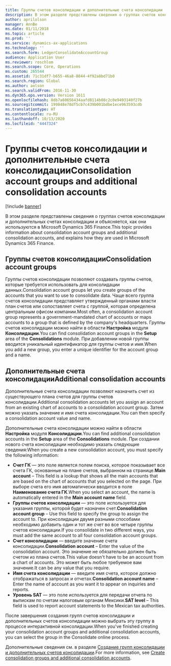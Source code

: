 ```yaml
---
title: Группы счетов консолидации и дополнительные счета консолидации
description: В этом разделе представлены сведения о группах счетов консолидации и дополнительных счетах консолидации и объясняется, как они используются в Microsoft Dynamics 365 Finance.
author: aprilolson
manager: AnnBe
ms.date: 01/11/2018
ms.topic: article
ms.prod: ''
ms.service: dynamics-ax-applications
ms.technology: ''
ms.search.form: LedgerConsolidateAccountGroup
audience: Application User
ms.reviewer: roschlom
ms.search.scope: Core, Operations
ms.custom: 265544
ms.assetid: 71c31df7-b655-46a8-8844-4f92a8bd71b0
ms.search.region: Global
ms.author: aolson
ms.search.validFrom: 2016-11-30
ms.dyn365.ops.version: Version 1611
ms.openlocfilehash: 8db7a60656434aafd8114b08c2c0e9493140f27b
ms.sourcegitcommit: 199848e78df5cb7c439b001bdbe1ece963593cdb
ms.translationtype: HT
ms.contentlocale: ru-RU
ms.lasthandoff: 10/13/2020
ms.locfileid: "4447324"
---
```

# <a name="consolidation-account-groups-and-additional-consolidation-accounts"></a><span data-ttu-id="f2d2a-103">Группы счетов консолидации и дополнительные счета консолидации</span><span class="sxs-lookup"><span data-stu-id="f2d2a-103">Consolidation account groups and additional consolidation accounts</span></span>

[!include [banner](../includes/banner.md)]

<span data-ttu-id="f2d2a-104">В этом разделе представлены сведения о группах счетов консолидации и дополнительных счетах консолидации и объясняется, как они используются в Microsoft Dynamics 365 Finance.</span><span class="sxs-lookup"><span data-stu-id="f2d2a-104">This topic provides information about consolidation account groups and additional consolidation accounts, and explains how they are used in Microsoft Dynamics 365 Finance.</span></span>

<a name="consolidation-account-groups"></a><span data-ttu-id="f2d2a-105">Группы счетов консолидации</span><span class="sxs-lookup"><span data-stu-id="f2d2a-105">Consolidation account groups</span></span>
----------------------------

<span data-ttu-id="f2d2a-106">Группы счетов консолидации позволяют создавать группы счетов, которые требуется использовать для консолидации данных.</span><span class="sxs-lookup"><span data-stu-id="f2d2a-106">Consolidation account groups let you create groups of the accounts that you want to use to consolidate data.</span></span> <span data-ttu-id="f2d2a-107">Чаще всего группа счетов консолидации представляет утвержденный органами власти план счетов или сопоставляет счета с группой, которая определена центральным офисом компании.</span><span class="sxs-lookup"><span data-stu-id="f2d2a-107">Most often, a consolidation account group represents a government-mandated chart of accounts or maps accounts to a group that is defined by the company's headquarters.</span></span> <span data-ttu-id="f2d2a-108">Группы счетов консолидации можно найти в области **Настройка** модуля **Консолидации**.</span><span class="sxs-lookup"><span data-stu-id="f2d2a-108">You can find consolidation account groups in the **Setup** area of the **Consolidations** module.</span></span> <span data-ttu-id="f2d2a-109">При добавлении новой группы вводится уникальный идентификатор для группы счетов и имя.</span><span class="sxs-lookup"><span data-stu-id="f2d2a-109">When you add a new group, you enter a unique identifier for the account group and a name.</span></span>

## <a name="additional-consolidation-accounts"></a><span data-ttu-id="f2d2a-110">Дополнительные счета консолидации</span><span class="sxs-lookup"><span data-stu-id="f2d2a-110">Additional consolidation accounts</span></span>
<span data-ttu-id="f2d2a-111">Дополнительные счета консолидации позволяют назначить счет из существующего плана счетов для группы счетов консолидации.</span><span class="sxs-lookup"><span data-stu-id="f2d2a-111">Additional consolidation accounts let you assign an account from an existing chart of accounts to a consolidation account group.</span></span> <span data-ttu-id="f2d2a-112">Затем можно указать значение и имя счета консолидации.</span><span class="sxs-lookup"><span data-stu-id="f2d2a-112">You can then specify a consolidation account value and name.</span></span> 

<span data-ttu-id="f2d2a-113">Дополнительные счета консолидации можно найти в области **Настройка** модуля **Консолидации**.</span><span class="sxs-lookup"><span data-stu-id="f2d2a-113">You can find additional consolidation accounts in the **Setup** area of the **Consolidations** module.</span></span> <span data-ttu-id="f2d2a-114">При создании нового счета консолидации необходимо указать следующие сведения:</span><span class="sxs-lookup"><span data-stu-id="f2d2a-114">When you create a new consolidation account, you must specify the following information:</span></span>

-   <span data-ttu-id="f2d2a-115">**Счет ГК** — это поле является полем поиска, которое показывает все счета ГК, основанные на плане счетов, выбранном на странице.</span><span class="sxs-lookup"><span data-stu-id="f2d2a-115">**Main account** – This field is a lookup that shows all the main accounts that are based on the chart of accounts that you selected on the page.</span></span> <span data-ttu-id="f2d2a-116">При выборе счета его имя автоматически вводится в поле **Наименование счета ГК**.</span><span class="sxs-lookup"><span data-stu-id="f2d2a-116">When you select an account, the name is automatically entered in the **Main account name** field.</span></span>
-   <span data-ttu-id="f2d2a-117">**Группы счетов консолидации** — это поле используется для указания группы, которой будет назначен счет.</span><span class="sxs-lookup"><span data-stu-id="f2d2a-117">**Consolidation account group** – Use this field to specify the group to assign the account to.</span></span> <span data-ttu-id="f2d2a-118">При консолидации двумя разными способами необходимо добавить один и тот же счет во все четыре группы счетов консолидации.</span><span class="sxs-lookup"><span data-stu-id="f2d2a-118">If you consolidate in two different ways, you must add the same account to all four consolidation account groups.</span></span>
-   <span data-ttu-id="f2d2a-119">**Счет консолидации** — введите значение счета консолидации.</span><span class="sxs-lookup"><span data-stu-id="f2d2a-119">**Consolidation account** – Enter the value of the consolidation account.</span></span> <span data-ttu-id="f2d2a-120">Это значение не обязательно должен быть счетом из плана счетов.</span><span class="sxs-lookup"><span data-stu-id="f2d2a-120">This value doesn't have to be an account from a chart of accounts.</span></span> <span data-ttu-id="f2d2a-121">Это может быть любое требуемое вам значение.</span><span class="sxs-lookup"><span data-stu-id="f2d2a-121">It can be any value that you require.</span></span>
-   <span data-ttu-id="f2d2a-122">**Имя счета консолидации** — введите имя счета, которое должно отображаться в запросах и отчетах.</span><span class="sxs-lookup"><span data-stu-id="f2d2a-122">**Consolidation account name** – Enter the name of account as you want it to appear on inquiries and reports.</span></span>
-   <span data-ttu-id="f2d2a-123">**Уровень SAT** — это поле используется для передачи отчета по выпискам по счетам налоговым органам Мексики.</span><span class="sxs-lookup"><span data-stu-id="f2d2a-123">**SAT level** – This field is used to report account statements to the Mexican tax authorities.</span></span> 

<span data-ttu-id="f2d2a-124">После завершения создания групп счетов консолидации и дополнительных счетов консолидации можно выбрать эту группу в процессе интерактивной консолидации.</span><span class="sxs-lookup"><span data-stu-id="f2d2a-124">When you've finished creating your consolidation account groups and additional consolidation accounts, you can select the group in the Consolidate online process.</span></span>


<span data-ttu-id="f2d2a-125">Дополнительные сведения см. в разделе [Создание групп консолидации и дополнительных счетов консолидации](../general-ledger/tasks/create-consolidation-groups.md).</span><span class="sxs-lookup"><span data-stu-id="f2d2a-125">For more information, see [Create consolidation groups and additional consolidation accounts](../general-ledger/tasks/create-consolidation-groups.md).</span></span> 




